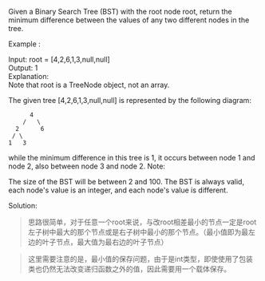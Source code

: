 Given a Binary Search Tree (BST) with the root node root, return the minimum difference between the values of any two different nodes in the tree.

Example :

Input: root = [4,2,6,1,3,null,null]<br>
Output: 1<br>
Explanation:<br>
Note that root is a TreeNode object, not an array.

The given tree [4,2,6,1,3,null,null] is represented by the following diagram:

          4
        /   \
      2      6
     / \    
    1   3  

while the minimum difference in this tree is 1, it occurs between node 1 and node 2, also between node 3 and node 2.
Note:

The size of the BST will be between 2 and 100.
The BST is always valid, each node's value is an integer, and each node's value is different.

Solution:

> 思路很简单，对于任意一个root来说，与改root相差最小的节点一定是root左子树中最大的那个节点或是右子树中最小的那个节点。（最小值即为最左边的叶子节点，最大值为最右边的叶子节点）

> 这里需要注意的是，最小值的保存问题，由于是int类型，即使使用了包装类也仍然无法改变递归函数之外的值，因此需要用一个载体保存。